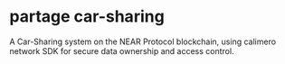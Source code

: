 # partage car-sharing
A Car-Sharing system on the NEAR Protocol blockchain, using calimero network SDK for secure data ownership and access control. 